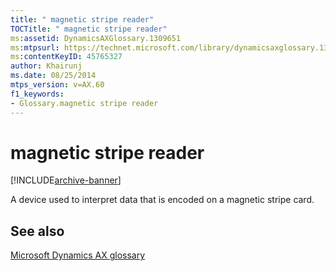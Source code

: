 ```yaml
---
title: " magnetic stripe reader"
TOCTitle: " magnetic stripe reader"
ms:assetid: DynamicsAXGlossary.1309651
ms:mtpsurl: https://technet.microsoft.com/library/dynamicsaxglossary.1309651(v=AX.60)
ms:contentKeyID: 45765327
author: Khairunj
ms.date: 08/25/2014
mtps_version: v=AX.60
f1_keywords:
- Glossary.magnetic stripe reader
---
```


# magnetic stripe reader


[!INCLUDE[archive-banner](includes/archive-banner.md)]

A device used to interpret data that is encoded on a magnetic stripe card.

## See also

[Microsoft Dynamics AX glossary](glossary/microsoft-dynamics-ax-glossary.md)

  


